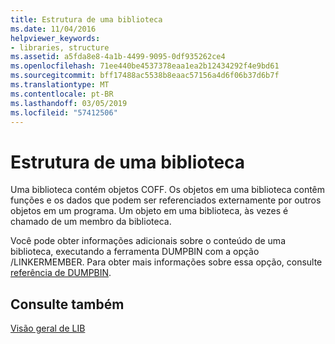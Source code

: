 ```yaml
---
title: Estrutura de uma biblioteca
ms.date: 11/04/2016
helpviewer_keywords:
- libraries, structure
ms.assetid: a5fda8e8-4a1b-4499-9095-0df935262ce4
ms.openlocfilehash: 71ee440be4537378eaa1ea2b12434292f4e9bd61
ms.sourcegitcommit: bff17488ac5538b8eaac57156a4d6f06b37d6b7f
ms.translationtype: MT
ms.contentlocale: pt-BR
ms.lasthandoff: 03/05/2019
ms.locfileid: "57412506"
---
```

# <a name="structure-of-a-library"></a>Estrutura de uma biblioteca

Uma biblioteca contém objetos COFF. Os objetos em uma biblioteca contêm funções e os dados que podem ser referenciados externamente por outros objetos em um programa. Um objeto em uma biblioteca, às vezes é chamado de um membro da biblioteca.

Você pode obter informações adicionais sobre o conteúdo de uma biblioteca, executando a ferramenta DUMPBIN com a opção /LINKERMEMBER. Para obter mais informações sobre essa opção, consulte [referência de DUMPBIN](../../build/reference/dumpbin-reference.md).

## <a name="see-also"></a>Consulte também

[Visão geral de LIB](../../build/reference/overview-of-lib.md)
